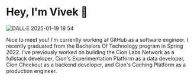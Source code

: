 #  Hey, I'm Vivek 👋 


![DALL·E 2025-01-19 18 54](https://github.com/user-attachments/assets/a57f0468-f76b-408a-8eed-6a07ed496e7a)



Nice to meet you! I'm currently working at GitHub as a software engineer. I recently graduated from the Bachelors Of Technology program in Spring 2022. I've previously worked on building the Cion Labs Network as a fullstack developer, Cion's Experimentation Platform as a data developer, Cion Checkout as a backend developer, and Cion's Caching Platform as a production engineer.
